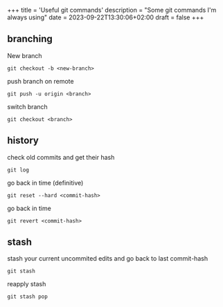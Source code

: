 +++
title = 'Useful git commands'
description = "Some git commands I'm always using"
date = 2023-09-22T13:30:06+02:00
draft = false
+++

## branching

New branch

```git checkout -b <new-branch>```

push branch on remote

```git push -u origin <branch>```

switch branch 

```git checkout <branch>```

## history

check old commits and get their hash

```git log```

go back in time (definitive)

```git reset --hard <commit-hash>```

go back in time 

```git revert <commit-hash>```

## stash

stash your current uncommited edits and go back to last commit-hash

```git stash```

reapply stash

```git stash pop```
